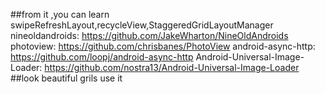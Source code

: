 ##from it ,you can learn swipeRefreshLayout,recycleView,StaggeredGridLayoutManager
            nineoldandroids:                                 https://github.com/JakeWharton/NineOldAndroids
            photoview:                                       https://github.com/chrisbanes/PhotoView
            android-async-http:                              https://github.com/loopj/android-async-http
            Android-Universal-Image-Loader:                  https://github.com/nostra13/Android-Universal-Image-Loader
##look beautiful grils use it
